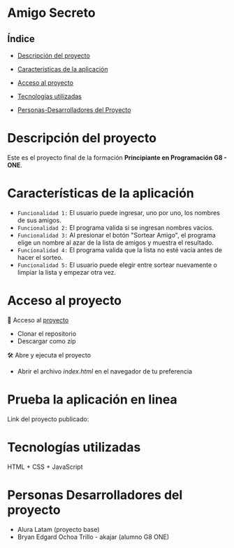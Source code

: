 # Amigo Secreto

## Índice

* [Descripción del proyecto](#descripción-del-proyecto)

* [Características de la aplicación](#Características-de-la-aplicación)

* [Acceso al proyecto](#acceso-proyecto)

* [Tecnologías utilizadas](#tecnologías-utilizadas)

* [Personas-Desarrolladores del Proyecto](#personas-desarrolladores)

# Descripción del proyecto
Este es el proyecto final de la formación **Principiante en Programación G8 - ONE**.

# Características de la aplicación
- `Funcionalidad 1:` El usuario puede ingresar, uno por uno, los nombres de sus amigos.
- `Funcionalidad 2:` El programa valida si se ingresan nombres vacíos.
- `Funcionalidad 3:` Al presionar el botón "Sortear Amigo", el programa elige un nombre al azar de la lista de amigos y muestra el resultado.
- `Funcionalidad 4:` El programa valida que la lista no esté vacía antes de hacer el sorteo.
- `Funcionalidad 5:` El usuario puede elegir entre sortear nuevamente o limpiar la lista y empezar otra vez.

# Acceso al proyecto
📁 Acceso al [proyecto](https://github.com/akajar/one-amigo-secreto)
- Clonar el repositorio
- Descargar como zip

🛠️ Abre y ejecuta el proyecto
- Abrir el archivo *index.html* en el navegador de tu preferencia

# Prueba la aplicación en linea
Link del proyecto publicado: [](https://akajar.github.io/)

# Tecnologías utilizadas
HTML + CSS + JavaScript

# Personas Desarrolladores del proyecto
- Alura Latam (proyecto base)
- Bryan Edgard Ochoa Trillo - akajar (alumno G8 ONE)


